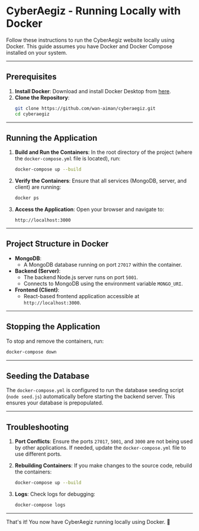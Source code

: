 # CyberAegiz - Running Locally with Docker

Follow these instructions to run the CyberAegiz website locally using Docker. This guide assumes you have Docker and Docker Compose installed on your system.

---

## Prerequisites

1. **Install Docker**: Download and install Docker Desktop from [here](https://www.docker.com/products/docker-desktop/).
2. **Clone the Repository**:
   ```bash
   git clone https://github.com/wan-aiman/cyberaegiz.git
   cd cyberaegiz
   ```

---

## Running the Application

1. **Build and Run the Containers**:
   In the root directory of the project (where the `docker-compose.yml` file is located), run:
   ```bash
   docker-compose up --build
   ```

2. **Verify the Containers**:
   Ensure that all services (MongoDB, server, and client) are running:
   ```bash
   docker ps
   ```

3. **Access the Application**:
   Open your browser and navigate to:
   ```
   http://localhost:3000
   ```

---

## Project Structure in Docker

- **MongoDB**:
  - A MongoDB database running on port `27017` within the container.
- **Backend (Server)**:
  - The backend Node.js server runs on port `5001`.
  - Connects to MongoDB using the environment variable `MONGO_URI`.
- **Frontend (Client)**:
  - React-based frontend application accessible at `http://localhost:3000`.

---

## Stopping the Application

To stop and remove the containers, run:
```bash
docker-compose down
```

---

## Seeding the Database

The `docker-compose.yml` is configured to run the database seeding script (`node seed.js`) automatically before starting the backend server. This ensures your database is prepopulated.

---

## Troubleshooting

1. **Port Conflicts**:
   Ensure the ports `27017`, `5001`, and `3000` are not being used by other applications. If needed, update the `docker-compose.yml` file to use different ports.

2. **Rebuilding Containers**:
   If you make changes to the source code, rebuild the containers:
   ```bash
   docker-compose up --build
   ```

3. **Logs**:
   Check logs for debugging:
   ```bash
   docker-compose logs
   ```

---

That's it! You now have CyberAegiz running locally using Docker. 🚀
